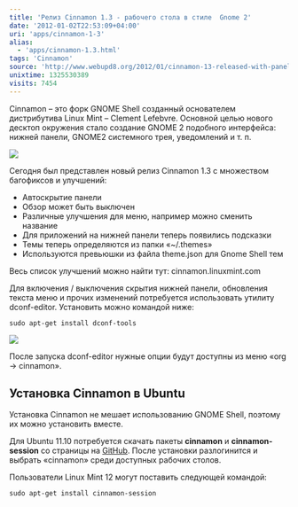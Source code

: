 ```yaml
---
title: 'Релиз Cinnamon 1.3 - рабочего стола в стиле  Gnome 2'
date: '2012-01-02T22:53:09+04:00'
uri: 'apps/cinnamon-1-3'
alias: 
  - 'apps/cinnamon-1.3.html'
tags: 'Cinnamon'
source: 'http://www.webupd8.org/2012/01/cinnamon-13-released-with-panel.html'
unixtime: 1325530389
visits: 7454
---
```

Cinnamon – это форк GNOME Shell созданный основателем дистрибутива Linux Mint – Clement Lefebvre. Основной целью нового десктоп окружения стало создание GNOME 2 подобного интерфейса: нижней панели, GNOME2 системного трея, уведомлений и т. п.

[![](img/2012/01/02/22-00/cinnamon-13-6621837547-o.jpg)](img/2012/01/02/22-00/cinnamon-13-6621837547-o.jpg)

Сегодня был представлен новый релиз Cinnamon 1.3 с множеством багофиксов и улучшений:

*   Автоскрытие панели
*   Обзор может быть выключен
*   Различные улучшения для меню, например можно сменить название
*   Для приложений на нижней панели теперь появились подсказки
*   Темы теперь определяются из папки «~/.themes»
*   Используются превьюшки из файла theme.json для Gnome Shell тем

Весь список улучшений можно найти тут: cinnamon.linuxmint.com

Для включения / выключения скрытия нижней панели, обновления текста меню и прочих изменений потребуется использовать утилиту dconf-editor. Установить можно командой ниже:

```
sudo apt-get install dconf-tools
```

[![](img/2012/01/02/22-00/cinnamon-13-6621834945-o.jpg)](img/2012/01/02/22-00/cinnamon-13-6621834945-o.jpg)

После запуска dconf-editor нужные опции будут доступны из меню «org → cinnamon».

## Установка Cinnamon в Ubuntu

Установка Cinnamon не мешает использованию GNOME Shell, поэтому их можно установить вместе.

Для Ubuntu 11.10 потребуется скачать пакеты **cinnamon** и **cinnamon-session** со страницы на [GitHub](https://github.com/linuxmint/Cinnamon/downloads). После установки разлогинится и выбрать «cinnamon» среди доступных рабочих столов.

Пользователи Linux Mint 12 могут поставить следующей командой:

```
sudo apt-get install cinnamon-session
```
